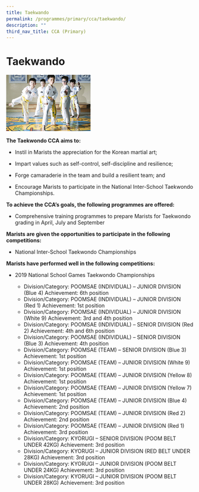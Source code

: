 ```yaml
---
title: Taekwando
permalink: /programmes/primary/cca/taekwando/
description: ""
third_nav_title: CCA (Primary)
---
```

# Taekwando

<img src="/images/CCA/Primary/Taekwando_D1R0436.jpg"  
     style="width:45%">

**The Taekwondo CCA aims to:** 

*   Instil in Marists the appreciation for the Korean martial art;
*   Impart values such as self-control, self-discipline and resilience;  
    
*   Forge camaraderie in the team and build a resilient team; and  
    
*   Encourage Marists to participate in the National Inter-School Taekwondo Championships.  
    

**To achieve the CCA’s goals, the following programmes are offered:** 

*   Comprehensive training programmes to prepare Marists for Taekwondo grading in April, July and September

  

**Marists are given the opportunities to participate in the following competitions:** 

*   National Inter-School Taekwondo Championships

  

**Marists have performed well in the following competitions:** 

*   2019 National School Games Taekwondo Championships  
    

    *   Division/Category: POOMSAE (INDIVIDUAL) – JUNIOR DIVISION (Blue 4) Achievement: 6th position
    *   Division/Category: POOMSAE (INDIVIDUAL) – JUNIOR DIVISION (Red 1) Achievement: 1st position  
    *   Division/Category: POOMSAE (INDIVIDUAL) – JUNIOR DIVISION (White 9) Achievement: 3rd and 4th position
    *   Division/Category: POOMSAE (INDIVIDUAL) – SENIOR DIVISION (Red 2) Achievement: 4th and 6th position
    *   Division/Category: POOMSAE (INDIVIDUAL) – SENIOR DIVISION (Blue 3) Achievement: 4th position
    *   Division/Category: POOMSAE (TEAM) – SENIOR DIVISION (Blue 3) Achievement: 1st position
    *   Division/Category: POOMSAE (TEAM) – JUNIOR DIVISION (White 9) Achievement: 1st position   
    *   Division/Category: POOMSAE (TEAM) – JUNIOR DIVISION (Yellow 8) Achievement: 1st position   
    *   Division/Category: POOMSAE (TEAM) – JUNIOR DIVISION (Yellow 7) Achievement: 1st position   
    *   Division/Category: POOMSAE (TEAM) – JUNIOR DIVISION (Blue 4) Achievement: 2nd position   
    *   Division/Category: POOMSAE (TEAM) – JUNIOR DIVISION (Red 2) Achievement: 2nd position  
    *   Division/Category: POOMSAE (TEAM) – JUNIOR DIVISION (Red 1) Achievement: 3rd position  
    *   Division/Category: KYORUGI – SENIOR DIVISION (POOM BELT UNDER 42KG) Achievement: 3rd position
    *   Division/Category: KYORUGI – JUNIOR DIVISION (RED BELT UNDER 28KG) Achievement: 3rd position  
    *   Division/Category: KYORUGI – JUNIOR DIVISION (POOM BELT UNDER 24KG) Achievement: 3rd position
    *   Division/Category: KYORUGI – JUNIOR DIVISION (POOM BELT UNDER 28KG) Achievement: 3rd position